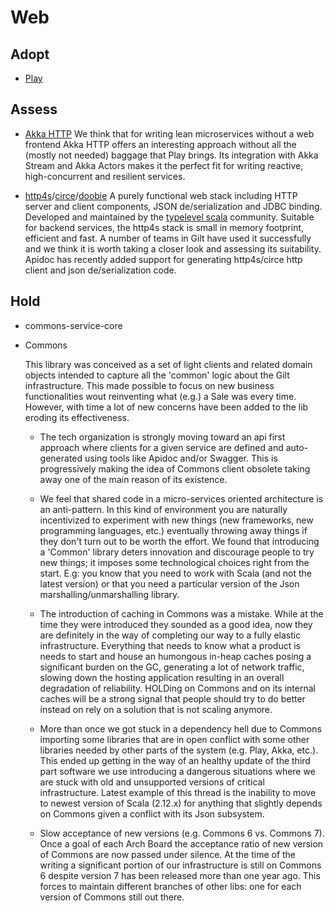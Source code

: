 
# Web

## Adopt

  - [Play](https://www.playframework.com/)

## Assess

  - [Akka HTTP](http://doc.akka.io/docs/akka/2.4.11/scala/http/)
    We think that for writing lean microservices without a web
    frontend Akka HTTP offers an interesting approach without all the
    (mostly not needed) baggage that Play brings. Its integration with
    Akka Stream and Akka Actors makes it the perfect fit for writing
    reactive, high-concurrent and resilient services.

  - [http4s](http://http4s.org/)/[circe](https://circe.github.io/circe/)/[doobie](https://github.com/tpolecat/doobie)
    A purely functional web stack including HTTP server and client components, JSON de/serialization and JDBC binding. Developed and maintained by the [typelevel scala](http://typelevel.org) community. Suitable for backend services, the http4s stack is small in memory footprint, efficient and fast. A number of teams in Gilt have used it successfully and we think it is worth taking a closer look and assessing its suitability. Apidoc has recently added support for generating http4s/circe http client and json de/serialization code.

## Hold

  - commons-service-core

  - Commons

    This library was conceived as a set of light clients and related
    domain objects intended to capture all the 'common' logic about
    the Gilt infrastructure. This made possible to focus on new
    business functionalities wout reinventing what (e.g.) a Sale was
    every time. However, with time a lot of new concerns have been
    added to the lib eroding its effectiveness.

    - The tech organization is strongly moving toward an api first
      approach where clients for a given service are defined and
      auto-generated using tools like Apidoc and/or Swagger. This is
      progressively making the idea of Commons client obsolete taking
      away one of the main reason of its existence.

    - We feel that shared code in a micro-services oriented
      architecture is an anti-pattern. In this kind of environment you
      are naturally incentivized to experiment with new things (new
      frameworks, new programming languages, etc.) eventually throwing
      away things if they don't turn out to be worth the effort. We
      found that introducing a 'Common' library deters innovation and
      discourage people to try new things; it imposes some
      technological choices right from the start. E.g: you know that
      you need to work with Scala (and not the latest version) or that
      you need a particular version of the Json
      marshalling/unmarshalling library.

    - The introduction of caching in Commons was a mistake. While at
      the time they were introduced they sounded as a good idea, now
      they are definitely in the way of completing our way to a fully
      elastic infrastructure. Everything that needs to know what a
      product is needs to start and house an humongous in-heap caches
      posing a significant burden on the GC, generating a lot of
      network traffic, slowing down the hosting application resulting
      in an overall degradation of reliability. HOLDing on Commons and
      on its internal caches will be a strong signal that people
      should try to do better instead on rely on a solution that is
      not scaling anymore.

    - More than once we got stuck in a dependency hell due to Commons
      importing some libraries that are in open conflict with some
      other libraries needed by other parts of the system (e.g. Play,
      Akka, etc.). This ended up getting in the way of an healthy
      update of the third part software we use introducing a dangerous
      situations where we are stuck with old and unsupported versions
      of critical infrastructure. Latest example of this thread is the
      inability to move to newest version of Scala (2.12.x) for
      anything that slightly depends on Commons given a conflict with
      its Json subsystem.

    - Slow acceptance of new versions (e.g. Commons 6 vs. Commons
      7). Once a goal of each Arch Board the acceptance ratio of new
      version of Commons are now passed under silence. At the time of
      the writing a significant portion of our infrastructure is still
      on Commons 6 despite version 7 has been released more than one
      year ago. This forces to maintain different branches of other
      libs: one for each version of Commons still out there.
